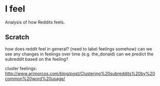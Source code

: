 # I feel

Analysis of how Reddits feels.


## Scratch

how does reddit feel in general? (need to label feelings somehow)
can we see any changes in feelings over time (e.g. the_donald)
can we predict the subreddit based on the feeling?

cluster feelings: http://www.arimorcos.com/blog/post/Clustering%20subreddits%20by%20common%20word%20usage/
